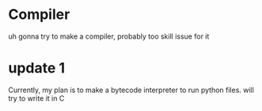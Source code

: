 # Compiler


uh
gonna try to make a compiler, probably too skill issue for it



# update 1
Currently, my plan is to make a bytecode interpreter to run python files. will try to write it in C

